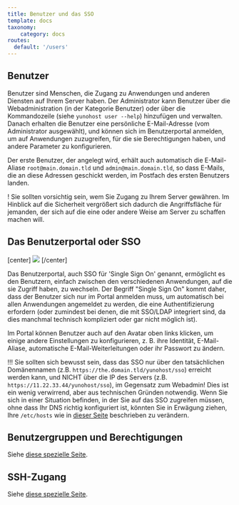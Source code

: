 ```yaml
---
title: Benutzer und das SSO
template: docs
taxonomy:
    category: docs
routes:
  default: '/users'
---
```


## Benutzer

Benutzer sind Menschen, die Zugang zu Anwendungen und anderen Diensten auf Ihrem Server haben. Der Administrator kann Benutzer über die Webadministration (in der Kategorie Benutzer) oder über die Kommandozeile (siehe `yunohost user --help`) hinzufügen und verwalten. Danach erhalten die Benutzer eine persönliche E-Mail-Adresse (vom Administrator ausgewählt), und können sich im Benutzerportal anmelden, um auf Anwendungen zuzugreifen, für die sie Berechtigungen haben, und andere Parameter zu konfigurieren.

Der erste Benutzer, der angelegt wird, erhält auch automatisch die E-Mail-Aliase `root@main.domain.tld` und `admin@main.domain.tld`, so dass E-Mails, die an diese Adressen geschickt werden, im Postfach des ersten Benutzers landen.

! Sie sollten vorsichtig sein, wem Sie Zugang zu Ihrem Server gewähren. Im Hinblick auf die Sicherheit vergrößert sich dadurch die Angriffsfläche für jemanden, der sich auf die eine oder andere Weise am Server zu schaffen machen will.

## Das Benutzerportal oder SSO

[center]
![](image://user_panel.jpg)
[/center]

Das Benutzerportal, auch SSO für 'Single Sign On' genannt, ermöglicht es den Benutzern, einfach zwischen den verschiedenen Anwendungen, auf die sie Zugriff haben, zu wechseln. Der Begriff "Single Sign On" kommt daher, dass der Benutzer sich nur im Portal anmelden muss, um automatisch bei allen Anwendungen angemeldet zu werden, die eine Authentifizierung erfordern (oder zumindest bei denen, die mit SSO/LDAP integriert sind, da dies manchmal technisch kompliziert oder gar nicht möglich ist).

Im Portal können Benutzer auch auf den Avatar oben links klicken, um einige andere Einstellungen zu konfigurieren, z. B. ihre Identität, E-Mail-Aliase, automatische E-Mail-Weiterleitungen oder ihr Passwort zu ändern.

!!! Sie sollten sich bewusst sein, dass das SSO nur über den tatsächlichen Domänennamen (z.B. `https://the.domain.tld/yunohost/sso`) erreicht werden kann, und NICHT über die IP des Servers (z.B. `https://11.22.33.44/yunohost/sso`), im Gegensatz zum Webadmin! Dies ist ein wenig verwirrend, aber aus technischen Gründen notwendig. Wenn Sie sich in einer Situation befinden, in der Sie auf das SSO zugreifen müssen, ohne dass Ihr DNS richtig konfiguriert ist, könnten Sie in Erwägung ziehen, Ihre `/etc/hosts` wie in [dieser Seite](/dns_local_network) beschrieben zu verändern.

## Benutzergruppen und Berechtigungen

Siehe [diese spezielle Seite](/groups_and_permissions).

## SSH-Zugang

Siehe [diese spezielle Seite](/ssh).
